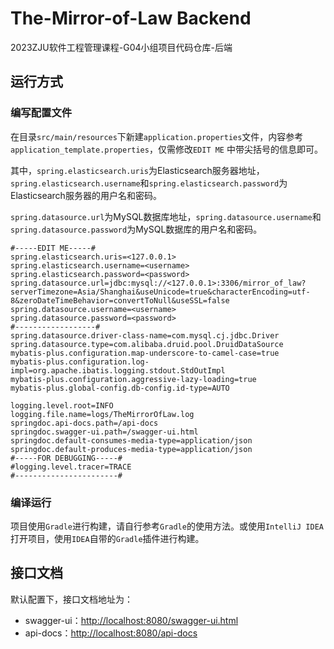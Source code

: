 # The-Mirror-of-Law Backend

2023ZJU软件工程管理课程-G04小组项目代码仓库-后端

## 运行方式

### 编写配置文件

在目录`src/main/resources`下新建`application.properties`文件，内容参考`application_template.properties`，仅需修改`EDIT ME`
中带尖括号的信息即可。

其中，`spring.elasticsearch.uris`为Elasticsearch服务器地址，`spring.elasticsearch.username`和`spring.elasticsearch.password`为Elasticsearch服务器的用户名和密码。

`spring.datasource.url`为MySQL数据库地址，`spring.datasource.username`和`spring.datasource.password`为MySQL数据库的用户名和密码。
```properties
#-----EDIT ME-----#
spring.elasticsearch.uris=<127.0.0.1>
spring.elasticsearch.username=<username>
spring.elasticsearch.password=<password>
spring.datasource.url=jdbc:mysql://<127.0.0.1>:3306/mirror_of_law?serverTimezone=Asia/Shanghai&useUnicode=true&characterEncoding=utf-8&zeroDateTimeBehavior=convertToNull&useSSL=false
spring.datasource.username=<username>
spring.datasource.password=<password>
#------------------#
spring.datasource.driver-class-name=com.mysql.cj.jdbc.Driver
spring.datasource.type=com.alibaba.druid.pool.DruidDataSource
mybatis-plus.configuration.map-underscore-to-camel-case=true
mybatis-plus.configuration.log-impl=org.apache.ibatis.logging.stdout.StdOutImpl
mybatis-plus.configuration.aggressive-lazy-loading=true
mybatis-plus.global-config.db-config.id-type=AUTO

logging.level.root=INFO
logging.file.name=logs/TheMirrorOfLaw.log
springdoc.api-docs.path=/api-docs
springdoc.swagger-ui.path=/swagger-ui.html
springdoc.default-consumes-media-type=application/json
springdoc.default-produces-media-type=application/json
#-----FOR DEBUGGING-----#
#logging.level.tracer=TRACE
#-----------------------#
```

### 编译运行

项目使用`Gradle`进行构建，请自行参考`Gradle`的使用方法。或使用`IntelliJ IDEA`打开项目，使用`IDEA`自带的`Gradle`插件进行构建。

## 接口文档

默认配置下，接口文档地址为：

- swagger-ui：[http://localhost:8080/swagger-ui.html](http://localhost:8080/swagger-ui.html)
- api-docs：[http://localhost:8080/api-docs](http://localhost:8080/api-docs)